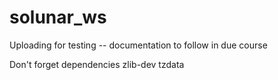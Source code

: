 # solunar\_ws

Uploading for testing -- documentation to follow in due course

Don't forget dependencies zlib-dev tzdata

